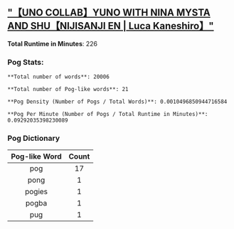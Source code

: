 ## ["【UNO COLLAB】YUNO WITH NINA MYSTA AND SHU【NIJISANJI EN | Luca Kaneshiro】"](https://www.youtube.com/watch?v=Sft8ou9Robo)
**Total Runtime in Minutes**: 226

### **Pog Stats:**

   	**Total number of words**: 20006

   	**Total number of Pog-like words**: 21

   	**Pog Density (Number of Pogs / Total Words)**: 0.0010496850944716584

   	**Pog Per Minute (Number of Pogs / Total Runtime in Minutes)**: 0.09292035398230089

### **Pog Dictionary**
**Pog-like Word** | **Count**
:---: | :---:
pog | 17
pong | 1
pogies | 1
pogba | 1
pug | 1
